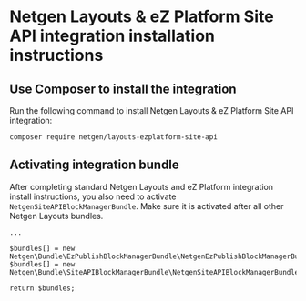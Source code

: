 Netgen Layouts & eZ Platform Site API integration installation instructions
===========================================================================

Use Composer to install the integration
---------------------------------------

Run the following command to install Netgen Layouts & eZ Platform Site API
integration:

```
composer require netgen/layouts-ezplatform-site-api
```

Activating integration bundle
-----------------------------

After completing standard Netgen Layouts and eZ Platform integration install
instructions, you also need to activate `NetgenSiteAPIBlockManagerBundle`. Make
sure it is activated after all other Netgen Layouts bundles.

```
...

$bundles[] = new Netgen\Bundle\EzPublishBlockManagerBundle\NetgenEzPublishBlockManagerBundle();
$bundles[] = new Netgen\Bundle\SiteAPIBlockManagerBundle\NetgenSiteAPIBlockManagerBundle();

return $bundles;
```
